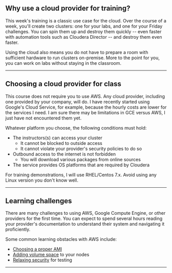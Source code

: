 ## Why use a cloud provider for training?

This week's training is a classic use case for the cloud. Over the
course of a week, you'll create two clusters: one for your labs,
and one for your Friday challenges. You can spin them up and destroy
them quickly -- even faster with automation tools such as Cloudera
Director -- and destroy them even faster.

Using the cloud also means you do not have to prepare a room with
sufficient hardware to run clusters on-premise. More to the point
for you, you can work on labs without staying in the classroom.

---

## Choosing a cloud provider for class

This course does not require you to use AWS. Any cloud provider,
including one provided by your company, will do. I have recently
started using Google's Cloud Service, for example, because the
hourly costs are lower for the services I need. I am sure there may
be limitations in GCE versus AWS, I just have not encountered them
yet.

Whatever platform you choose, the following conditions must hold:

* The instructors(s) can access your cluster
    * It cannot be blocked to outside access
    * It cannot violate your provider's security policies to do so
* Outbound access to the internet is not forbidden
    * You will download various packages from online sources
* The service provides OS platforms that are required by Cloudera

For training demonstrations, I will use RHEL/Centos 7.x.  Avoid
using any Linux version you don't know well.

---

## Learning challenges

There are many challenges to using AWS, Google Compute Engine, or
other providers for the first time. You can expect to spend several
hours reading your provider's documentation to understand their
system and navigating it proficiently.

Some common learning obstacles with AWS include:
* [Choosing a proper AMI](http://www.cloudera.com/documentation/director/latest/topics/director_deployment_ami.html)
* [Adding volume space](http://docs.aws.amazon.com/AWSEC2/latest/UserGuide/ebs-expand-volume.html) to your nodes
* [Relaxing security](http://docs.aws.amazon.com/AWSEC2/latest/UserGuide/using-network-security.html) for testing

---

